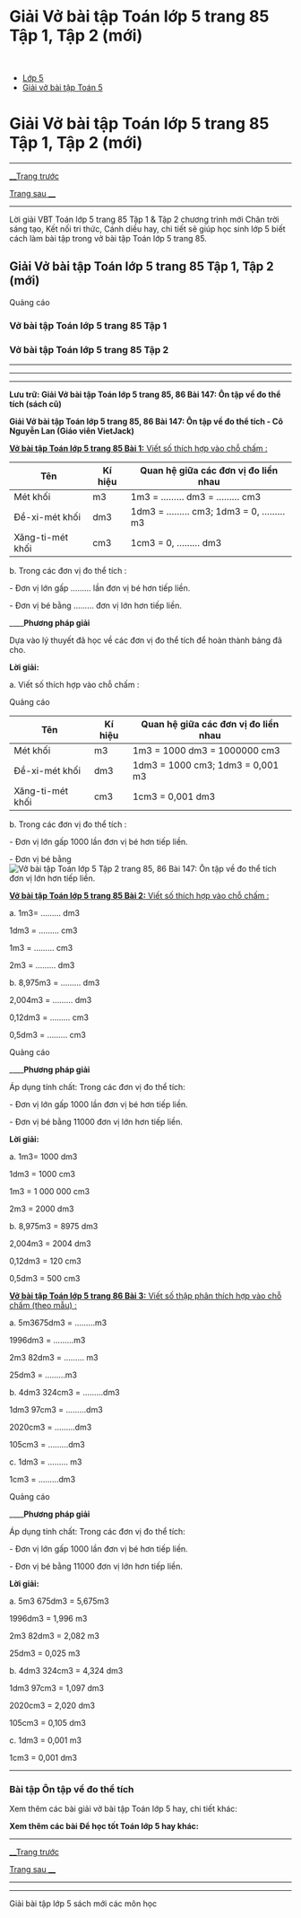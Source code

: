 # Giải Vở bài tập Toán lớp 5 trang 85 Tập 1, Tập 2 (mới)

﻿

  * [Lớp 5](https://vietjack.com/series/lop-5.jsp)
  * [Giải vở bài tập Toán 5](https://vietjack.com/giai-vo-bai-tap-toan-5/index.jsp)



# Giải Vở bài tập Toán lớp 5 trang 85 Tập 1, Tập 2 (mới)

* * *

[__Trang trước](https://vietjack.com/giai-vo-bai-tap-toan-5/bai-146-on-tap-ve-do-dien-tich.jsp)

[Trang sau __](https://vietjack.com/giai-vo-bai-tap-toan-5/bai-148-on-tap-ve-do-dien-tich-va-do-the-tich-tiep-theo.jsp)

* * *

Lời giải VBT Toán lớp 5 trang 85 Tập 1 & Tập 2 chương trình mới Chân trời sáng tạo, Kết nối tri thức, Cánh diều hay, chi tiết sẽ giúp học sinh lớp 5 biết cách làm bài tập trong vở bài tập Toán lớp 5 trang 85.

## Giải Vở bài tập Toán lớp 5 trang 85 Tập 1, Tập 2 (mới)

Quảng cáo

### Vở bài tập Toán lớp 5 trang 85 Tập 1

### Vở bài tập Toán lớp 5 trang 85 Tập 2

* * *

* * *

* * *

**Lưu trữ: Giải Vở bài tập Toán lớp 5 trang 85, 86 Bài 147: Ôn tập về đo thể tích (sách cũ)**

**Giải Vở bài tập Toán lớp 5 trang 85, 86 Bài 147: Ôn tập về đo thể tích - Cô Nguyễn Lan (Giáo viên VietJack)**

[**Vở bài tập Toán lớp 5 trang 85 Bài 1:** Viết số thích hợp vào chỗ chấm : ](https://vietjack.com/giai-vo-bai-tap-toan-5/bai-1-trang-85-vbt-toan-5-tap-2.jsp)

Tên| Kí hiệu | Quan hệ giữa các đơn vị đo liền nhau   
---|---|---  
Mét khối|  m3| 1m3 = ……… dm3 = ……… cm3  
Đề-xi-mét khối | dm3 | 1dm3 = ……… cm3; 1dm3 = 0, ……… m3  
Xăng-ti-mét khối |  cm3| 1cm3 = 0, ……… dm3  
  
b. Trong các đơn vị đo thể tích :

\- Đơn vị lớn gấp ……… lần đơn vị bé hơn tiếp liền.

\- Đơn vị bé bằng ……… đơn vị lớn hơn tiếp liền.

____**Phương pháp giải**

Dựa vào lý thuyết đã học về các đơn vị đo thể tích để hoàn thành bảng đã cho.

**Lời giải:**

a. Viết số thích hợp vào chỗ chấm : 

Quảng cáo

Tên| Kí hiệu | Quan hệ giữa các đơn vị đo liền nhau   
---|---|---  
Mét khối|  m3| 1m3 = 1000 dm3 = 1000000 cm3  
Đề-xi-mét khối | dm3 | 1dm3 = 1000 cm3; 1dm3 = 0,001 m3  
Xăng-ti-mét khối |  cm3| 1cm3 = 0,001 dm3  
  
b. Trong các đơn vị đo thể tích :

\- Đơn vị lớn gấp 1000 lần đơn vị bé hơn tiếp liền.

\- Đơn vị bé bằng ![Vở bài tập Toán lớp 5 Tập 2 trang 85, 86 Bài 147: Ôn tập về đo thể tích](https://vietjack.com/giai-vo-bai-tap-toan-5/images/bai-1-trang-85-vbt-toan-5-tap-2.PNG) đơn vị lớn hơn tiếp liền.

[**Vở bài tập Toán lớp 5 trang 85 Bài 2:** Viết số thích hợp vào chỗ chấm : ](https://vietjack.com/giai-vo-bai-tap-toan-5/bai-2-trang-85-vbt-toan-5-tap-2.jsp)

a. 1m3= ……… dm3

1dm3 = ……… cm3

1m3 = ……… cm3

2m3 = ……… dm3

b. 8,975m3 = ……… dm3

2,004m3 = ……… dm3

0,12dm3 = ……… cm3

0,5dm3 = ……… cm3

Quảng cáo

____**Phương pháp giải**

Áp dụng tính chất: Trong các đơn vị đo thể tích:

\- Đơn vị lớn gấp 1000 lần đơn vị bé hơn tiếp liền. 

\- Đơn vị bé bằng 11000 đơn vị lớn hơn tiếp liền.

**Lời giải:**

a. 1m3= 1000 dm3

1dm3 = 1000 cm3

1m3 = 1 000 000 cm3

2m3 = 2000 dm3

b. 8,975m3 = 8975 dm3

2,004m3 = 2004 dm3

0,12dm3 = 120 cm3

0,5dm3 = 500 cm3

[**Vở bài tập Toán lớp 5 trang 86 Bài 3:** Viết số thập phân thích hợp vào chỗ chấm (theo mẫu) : ](https://vietjack.com/giai-vo-bai-tap-toan-5/bai-3-trang-86-vbt-toan-5-tap-2.jsp)

a. 5m3675dm3 = ………m3

1996dm3 = ………m3

2m3 82dm3 = ……… m3

25dm3 = ………m3

b. 4dm3 324cm3 = ………dm3

1dm3 97cm3 = ………dm3

2020cm3 = ………dm3

105cm3 = ………dm3

c. 1dm3 = ……… m3

1cm3 = ………dm3

Quảng cáo

____**Phương pháp giải**

Áp dụng tính chất: Trong các đơn vị đo thể tích:

\- Đơn vị lớn gấp 1000 lần đơn vị bé hơn tiếp liền. 

\- Đơn vị bé bằng 11000 đơn vị lớn hơn tiếp liền.

**Lời giải:**

a. 5m3 675dm3 = 5,675m3

1996dm3 = 1,996 m3

2m3 82dm3 = 2,082 m3

25dm3 = 0,025 m3

b. 4dm3 324cm3 = 4,324 dm3

1dm3 97cm3 = 1,097 dm3

2020cm3 = 2,020 dm3

105cm3 = 0,105 dm3

c. 1dm3 = 0,001 m3

1cm3 = 0,001 dm3

* * *

### **Bài tập Ôn tập về đo thể tích**

Xem thêm các bài giải vở bài tập Toán lớp 5 hay, chi tiết khác:

**Xem thêm các bài Để học tốt Toán lớp 5 hay khác:**

* * *

[__Trang trước](https://vietjack.com/giai-vo-bai-tap-toan-5/bai-146-on-tap-ve-do-dien-tich.jsp)

[Trang sau __](https://vietjack.com/giai-vo-bai-tap-toan-5/bai-148-on-tap-ve-do-dien-tich-va-do-the-tich-tiep-theo.jsp)

* * *

* * *

Giải bài tập lớp 5 sách mới các môn học
